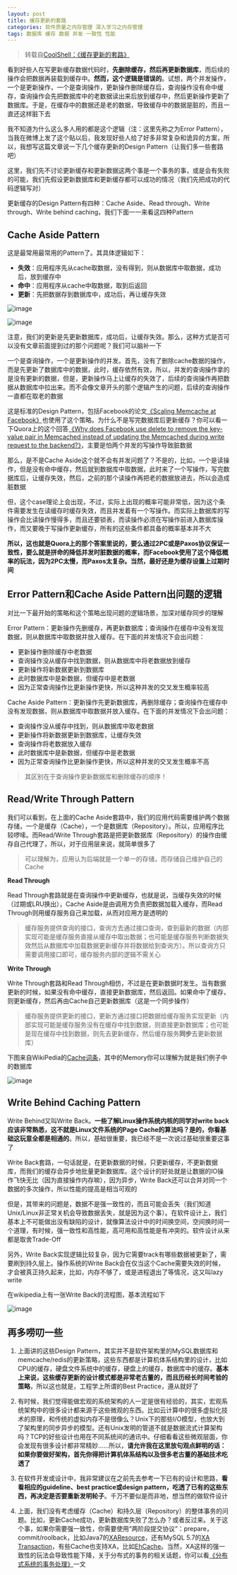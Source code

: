 ```yaml
---
layout: post
title: 缓存更新的套路
categories: 软件质量之内存管理 深入学习之内存管理
tags: 数据库 缓存 数据 并发 一致性 性能
---
```


>转载自[CoolShell：《缓存更新的套路》](http://coolshell.cn/articles/17416.html)

看到好些人在写更新缓存数据代码时，**先删除缓存，然后再更新数据库**，而后续的操作会把数据再装载到缓存中。**然而，这个逻辑是错误的**。试想，两个并发操作，一个是更新操作，一个是查询操作，更新操作删除缓存后，查询操作没有命中缓存，查询操作会先把数据库中的老数据读出来后放到缓存中，然后更新操作更新了数据库。于是，在缓存中的数据还是老的数据，导致缓存中的数据是脏的，而且一直还这样脏下去

我不知道为什么这么多人用的都是这个逻辑（注：这里先称之为Error Pattern），当我在微博上发了这个贴以后，我发现好些人给了好多非常复杂和诡异的方案，所以，我想写这篇文章说一下几个缓存更新的Design Pattern（让我们多一些套路吧）

这里，我们先不讨论更新缓存和更新数据这两个事是一个事务的事，或是会有失败的可能，我们先假设更新数据库和更新缓存都可以成功的情况（我们先把成功的代码逻辑写对）

更新缓存的Design Pattern有四种：Cache Aside、Read through、Write through、Write behind caching，我们下面一一来看这四种Pattern

## Cache Aside Pattern

这是最常用最常用的Pattern了。其具体逻辑如下：

* **失效**：应用程序先从cache取数据，没有得到，则从数据库中取数据，成功后，放到缓存中
* **命中**：应用程序从cache中取数据，取到后返回
* **更新**：先把数据存到数据库中，成功后，再让缓存失效

![image](../media/image/2017-05-25/01.png)

![image](../media/image/2017-05-25/02.png)

注意，我们的更新是先更新数据库，成功后，让缓存失效。那么，这种方式是否可以没有文章前面提到过的那个问题呢？我们可以脑补一下

一个是查询操作，一个是更新操作的并发。首先，没有了删除cache数据的操作，而是先更新了数据库中的数据，此时，缓存依然有效，所以，并发的查询操作拿的是没有更新的数据，但是，更新操作马上让缓存的失效了，后续的查询操作再把数据从数据库中拉出来。而不会像文章开头的那个逻辑产生的问题，后续的查询操作一直都在取老的数据

这是标准的Design Pattern，包括Facebook的论文[《Scaling Memcache at Facebook》](https://www.usenix.org/system/files/conference/nsdi13/nsdi13-final170_update.pdf)也使用了这个策略。为什么不是写完数据库后更新缓存？你可以看一下Quora上的这个回答[《Why does Facebook use delete to remove the key-value pair in Memcached instead of updating the Memcached during write request to the backend?》](https://www.quora.com/Why-does-Facebook-use-delete-to-remove-the-key-value-pair-in-Memcached-instead-of-updating-the-Memcached-during-write-request-to-the-backend)，主要是怕两个并发的写操作导致脏数据

那么，是不是Cache Aside这个就不会有并发问题了？不是的，比如，一个是读操作，但是没有命中缓存，然后就到数据库中取数据，此时来了一个写操作，写完数据库后，让缓存失效，然后，之前的那个读操作再把老的数据放进去，所以会造成脏数据

但，这个case理论上会出现，不过，实际上出现的概率可能非常低，因为这个条件需要发生在读缓存时缓存失效，而且并发着有一个写操作。而实际上数据库的写操作会比读操作慢得多，而且还要锁表，而读操作必须在写操作前进入数据库操作，而又要晚于写操作更新缓存，所有的这些条件都具备的概率基本并不大

**所以，这也就是Quora上的那个答案里说的，要么通过2PC或是Paxos协议保证一致性，要么就是拼命的降低并发时脏数据的概率，而Facebook使用了这个降低概率的玩法，因为2PC太慢，而Paxos太复杂。当然，最好还是为缓存设置上过期时间**

## Error Pattern和Cache Aside Pattern出问题的逻辑

对比一下最开始的策略和这个策略出现问题的逻辑场景，加深对缓存同步的理解

Error Pattern：更新操作先删缓存，再更新数据库；查询操作在缓存中没有发现数据，则从数据库中取数据并放入缓存。在下面的并发情况下会出问题：

* 更新操作删除缓存中老数据
* 查询操作没从缓存中找到数据，则从数据库中将老数据放到缓存
* 更新操作将新数据更新到数据库
* 此时数据库中是新数据，但缓存中是老数据
* 因为正常查询操作比更新操作更快，所以这种并发的交叉发生概率较高

Cache Aside Pattern：更新操作先更新数据库，再删除缓存；查询操作在缓存中没有发现数据，则从数据库中取数据并放入缓存。在下面的并发情况下会出问题：

* 查询操作没从缓存中找到，则从数据库中取老数据
* 更新操作将新数据更新到数据库，让缓存失效
* 查询操作将老数据放入缓存
* 此时数据库中是新数据，但缓存中是老数据
* 因为正常查询操作比更新操作更快，所以这种并发的交叉发生概率不高

>其区别在于查询操作更新数据库和删除缓存的顺序！

## Read/Write Through Pattern

我们可以看到，在上面的Cache Aside套路中，我们的应用代码需要维护两个数据存储，一个是缓存（Cache），一个是数据库（Repository）。所以，应用程序比较啰嗦。而Read/Write Through套路是把更新数据库（Repository）的操作由缓存自己代理了，所以，对于应用层来说，就简单很多了

>可以理解为，应用认为后端就是一个单一的存储，而存储自己维护自己的Cache

**Read Through**

Read Through套路就是在查询操作中更新缓存，也就是说，当缓存失效的时候（过期或LRU换出），Cache Aside是由调用方负责把数据加载入缓存，而Read Through则用缓存服务自己来加载，从而对应用方是透明的

>缓存服务提供查询的接口，查询方去通过接口查询，查到最新的数据（内部实现可能是缓存服务直接从缓存中取出数据；也可能是缓存服务判断数据失效然后从数据库中加载数据更新缓存并将数据给到查询方）。所以查询方只需要调用接口即可，缓存服务内部的逻辑不需关心

**Write Through**

Write Through套路和Read Through相仿，不过是在更新数据时发生。当有数据更新的时候，如果没有命中缓存，直接更新数据库，然后返回。如果命中了缓存，则更新缓存，然后再由Cache自己更新数据库（这是一个同步操作）

>缓存服务提供更新的接口，更新方通过接口把数据给缓存服务实现更新（内部实现可能是缓存服务没有在缓存中找到数据，则直接更新数据库；也可能是现在缓存中找到数据，则先去更新缓存，然后缓存服务**同步**去更新数据库）

下图来自WikiPedia的[Cache词条](https://en.wikipedia.org/wiki/Cache_(computing))，其中的Memory你可以理解为就是我们例子中的数据库

![image](../media/image/2017-05-25/03.png)

## Write Behind Caching Pattern

Write Behind又叫Write Back。**一些了解Linux操作系统内核的同学对write back应该非常熟悉，这不就是Linux文件系统的Page Cache的算法吗？是的，你看基础这玩意全都是相通的**。所以，基础很重要，我已经不是一次说过基础很重要这事了

Write Back套路，一句话就是，在更新数据的时候，只更新缓存，不更新数据库，而我们的缓存会异步地批量更新数据库。这个设计的好处就是让数据的IO操作飞快无比（因为直接操作内存嘛），因为异步，Write Back还可以合并对同一个数据的多次操作，所以性能的提高是相当可观的

但是，其带来的问题是，数据不是强一致性的，而且可能会丢失（我们知道Unix/Linux非正常关机会导致数据丢失，就是因为这个事）。在软件设计上，我们基本上不可能做出没有缺陷的设计，就像算法设计中的时间换空间，空间换时间一个道理，有时候，强一致性和高性能，高可用和高性能是有冲突的。软件设计从来都是取舍Trade-Off

另外，Write Back实现逻辑比较复杂，因为它需要track有哪些数据被更新了，需要刷到持久层上。操作系统的Write Back会在仅当这个Cache需要失效的时候，才会被真正持久起来，比如，内存不够了，或是进程退出了等情况，这又叫lazy write

在wikipedia上有一张Write Back的流程图，基本流程如下

![image](../media/image/2017-05-25/04.png)

## 再多唠叨一些

1) 上面讲的这些Design Pattern，其实并不是软件架构里的MySQL数据库和memcache/redis的更新策略，这些东西都是计算机体系结构里的设计，比如CPU的缓存，硬盘文件系统中的缓存，硬盘上的缓存，数据库中的缓存。**基本上来说，这些缓存更新的设计模式都是非常老古董的，而且历经长时间考验的策略**，所以这也就是，工程学上所谓的Best Practice，遵从就好了

2) 有时候，我们觉得能做宏观的系统架构的人一定是很有经验的，其实，宏观系统架构中的很多设计都来源于这些微观的东西。比如云计算中的很多虚拟化技术的原理，和传统的虚拟内存不是很像么？Unix下的那些I/O模型，也放大到了架构里的同步异步的模型。还有Unix发明的管道不就是数据流式计算架构吗？TCP的好些设计也用在不同系统间的通讯中。仔细看看这些微观层面，你会发现有很多设计都非常精妙……所以，**请允许我在这里放句观点鲜明的话：如果你要做好架构，首先你得把计算机体系结构以及很多老古董的基础技术吃透了**

3) 在软件开发或设计中，我非常建议在之前先去参考一下已有的设计和思路，**看看相应的guideline、best practice或design pattern，吃透了已有的这些东西，再决定是否要重新发明轮子**。千万不要似是而非地，想当然的做软件设计

4) 上面，我们没有考虑缓存（Cache）和持久层（Repository）的整体事务的问题。比如，更新Cache成功，更新数据库失败了怎么办？或者反过来。关于这个事，如果你需要强一致性，你需要使用“两阶段提交协议”：prepare，commit/roolback，比如Java7的[XAResource](http://docs.oracle.com/javaee/7/api/javax/transaction/xa/XAResource.html)，还有MySQL 5.7的[XA Transaction](http://dev.mysql.com/doc/refman/5.7/en/xa.html)，有些Cache也支持XA，比如[EhCache](http://www.ehcache.org/documentation/3.0/xa.html)。当然，XA这样的强一致性的玩法会导致性能下降，关于分布式的事务的相关话题，你可以看[《分布式系统的事务处理》](http://coolshell.cn/articles/10910.html)一文
